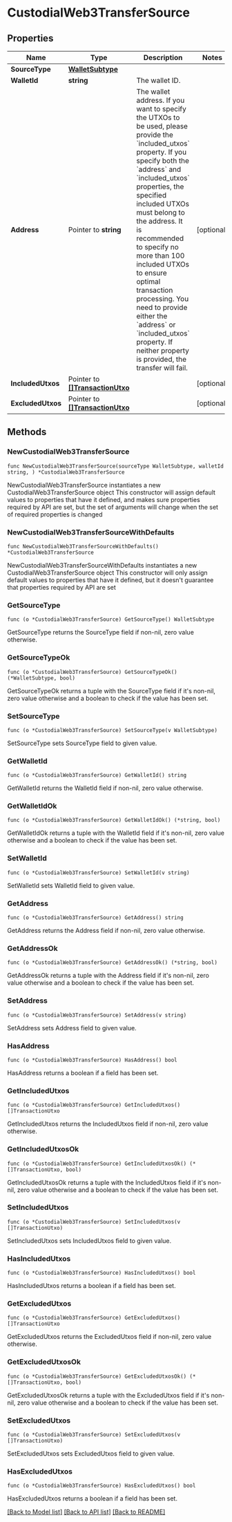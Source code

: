# CustodialWeb3TransferSource

## Properties

Name | Type | Description | Notes
------------ | ------------- | ------------- | -------------
**SourceType** | [**WalletSubtype**](WalletSubtype.md) |  | 
**WalletId** | **string** | The wallet ID. | 
**Address** | Pointer to **string** | The wallet address. If you want to specify the UTXOs to be used, please provide the &#x60;included_utxos&#x60; property. If you specify both the &#x60;address&#x60; and &#x60;included_utxos&#x60; properties, the specified included UTXOs must belong to the address. It is recommended to specify no more than 100 included UTXOs to ensure optimal transaction processing.  You need to provide either the &#x60;address&#x60; or &#x60;included_utxos&#x60; property. If neither property is provided, the transfer will fail.  | [optional] 
**IncludedUtxos** | Pointer to [**[]TransactionUtxo**](TransactionUtxo.md) |  | [optional] 
**ExcludedUtxos** | Pointer to [**[]TransactionUtxo**](TransactionUtxo.md) |  | [optional] 

## Methods

### NewCustodialWeb3TransferSource

`func NewCustodialWeb3TransferSource(sourceType WalletSubtype, walletId string, ) *CustodialWeb3TransferSource`

NewCustodialWeb3TransferSource instantiates a new CustodialWeb3TransferSource object
This constructor will assign default values to properties that have it defined,
and makes sure properties required by API are set, but the set of arguments
will change when the set of required properties is changed

### NewCustodialWeb3TransferSourceWithDefaults

`func NewCustodialWeb3TransferSourceWithDefaults() *CustodialWeb3TransferSource`

NewCustodialWeb3TransferSourceWithDefaults instantiates a new CustodialWeb3TransferSource object
This constructor will only assign default values to properties that have it defined,
but it doesn't guarantee that properties required by API are set

### GetSourceType

`func (o *CustodialWeb3TransferSource) GetSourceType() WalletSubtype`

GetSourceType returns the SourceType field if non-nil, zero value otherwise.

### GetSourceTypeOk

`func (o *CustodialWeb3TransferSource) GetSourceTypeOk() (*WalletSubtype, bool)`

GetSourceTypeOk returns a tuple with the SourceType field if it's non-nil, zero value otherwise
and a boolean to check if the value has been set.

### SetSourceType

`func (o *CustodialWeb3TransferSource) SetSourceType(v WalletSubtype)`

SetSourceType sets SourceType field to given value.


### GetWalletId

`func (o *CustodialWeb3TransferSource) GetWalletId() string`

GetWalletId returns the WalletId field if non-nil, zero value otherwise.

### GetWalletIdOk

`func (o *CustodialWeb3TransferSource) GetWalletIdOk() (*string, bool)`

GetWalletIdOk returns a tuple with the WalletId field if it's non-nil, zero value otherwise
and a boolean to check if the value has been set.

### SetWalletId

`func (o *CustodialWeb3TransferSource) SetWalletId(v string)`

SetWalletId sets WalletId field to given value.


### GetAddress

`func (o *CustodialWeb3TransferSource) GetAddress() string`

GetAddress returns the Address field if non-nil, zero value otherwise.

### GetAddressOk

`func (o *CustodialWeb3TransferSource) GetAddressOk() (*string, bool)`

GetAddressOk returns a tuple with the Address field if it's non-nil, zero value otherwise
and a boolean to check if the value has been set.

### SetAddress

`func (o *CustodialWeb3TransferSource) SetAddress(v string)`

SetAddress sets Address field to given value.

### HasAddress

`func (o *CustodialWeb3TransferSource) HasAddress() bool`

HasAddress returns a boolean if a field has been set.

### GetIncludedUtxos

`func (o *CustodialWeb3TransferSource) GetIncludedUtxos() []TransactionUtxo`

GetIncludedUtxos returns the IncludedUtxos field if non-nil, zero value otherwise.

### GetIncludedUtxosOk

`func (o *CustodialWeb3TransferSource) GetIncludedUtxosOk() (*[]TransactionUtxo, bool)`

GetIncludedUtxosOk returns a tuple with the IncludedUtxos field if it's non-nil, zero value otherwise
and a boolean to check if the value has been set.

### SetIncludedUtxos

`func (o *CustodialWeb3TransferSource) SetIncludedUtxos(v []TransactionUtxo)`

SetIncludedUtxos sets IncludedUtxos field to given value.

### HasIncludedUtxos

`func (o *CustodialWeb3TransferSource) HasIncludedUtxos() bool`

HasIncludedUtxos returns a boolean if a field has been set.

### GetExcludedUtxos

`func (o *CustodialWeb3TransferSource) GetExcludedUtxos() []TransactionUtxo`

GetExcludedUtxos returns the ExcludedUtxos field if non-nil, zero value otherwise.

### GetExcludedUtxosOk

`func (o *CustodialWeb3TransferSource) GetExcludedUtxosOk() (*[]TransactionUtxo, bool)`

GetExcludedUtxosOk returns a tuple with the ExcludedUtxos field if it's non-nil, zero value otherwise
and a boolean to check if the value has been set.

### SetExcludedUtxos

`func (o *CustodialWeb3TransferSource) SetExcludedUtxos(v []TransactionUtxo)`

SetExcludedUtxos sets ExcludedUtxos field to given value.

### HasExcludedUtxos

`func (o *CustodialWeb3TransferSource) HasExcludedUtxos() bool`

HasExcludedUtxos returns a boolean if a field has been set.


[[Back to Model list]](../README.md#documentation-for-models) [[Back to API list]](../README.md#documentation-for-api-endpoints) [[Back to README]](../README.md)


